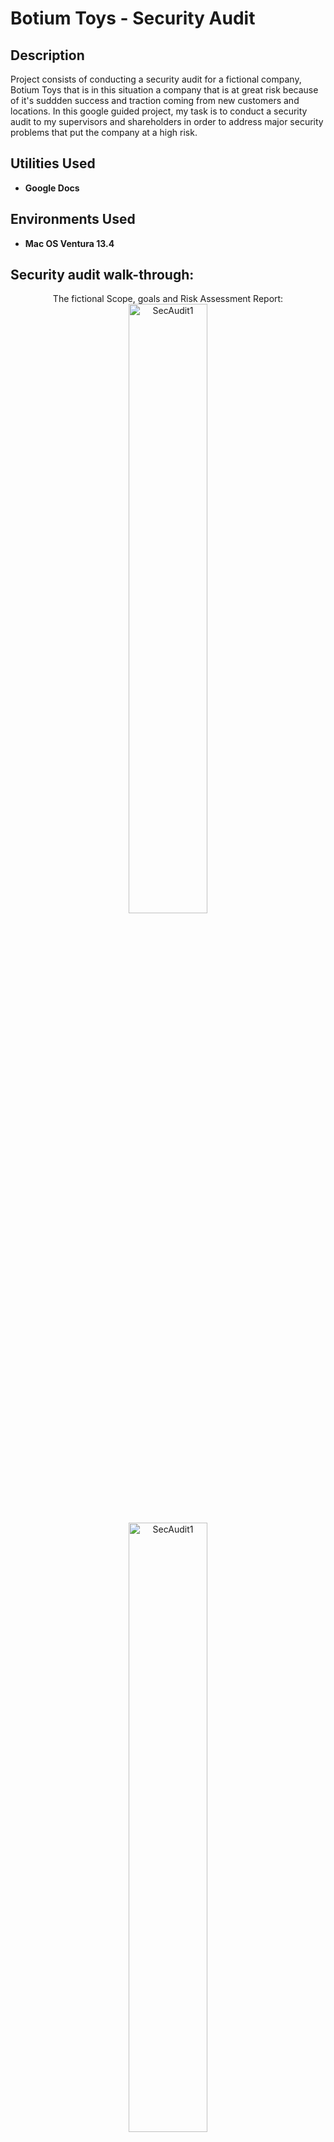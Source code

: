 <h1>Botium Toys - Security Audit</h1>

<h2>Description</h2>
Project consists of conducting a security audit for a fictional company, Botium Toys that is in this situation a company that is at great risk because of it's suddden success and traction coming from new customers and locations. In this google guided project, my task is to conduct a security audit to my supervisors and shareholders in order to address major security problems that put the company at a high risk.
<br />


<h2>Utilities Used</h2>

- <b>Google Docs</b> 

<h2>Environments Used </h2>

- <b>Mac OS Ventura 13.4</b>

<h2>Security audit walk-through:</h2>

<p align="center">
The fictional Scope, goals and Risk Assessment Report: <br/>
<img src="https://i.imgur.com/QQuDbDB.png" height="50%" width="50%" alt="SecAudit1"/>
<br />
<img src="https://i.imgur.com/XJjK37M.png" height="50%" width="50%" alt="SecAudit1"/>
<br />
<img src="https://i.imgur.com/RnywBcw.png" height="50%" width="50%" alt="SecAudit1"/>
<br />
My Security Audit:  <br/>
<img src="https://i.imgur.com/xiuRfBl.png" height="50%" width="50%" alt="SecAudit1"/>
<br />
<img src="https://i.imgur.com/FOGwsH5.png" height="50%" width="50%" alt="SecAudit1"/>  
<br />
<img src="https://i.imgur.com/pp5dURV.png" height="50%" width="50%" alt="SecAudit1"/>
<br />
<img src="https://i.imgur.com/Xdsiw0W.png" height="50%" width="50%" alt="SecAudit1"/>  
<br />
<img src="https://i.imgur.com/6RsUUzy.png" height="50%" width="50%" alt="SecAudit1"/>  
<br />
<img src="https://i.imgur.com/dJ097Qr.png" height="50%" width="50%" alt="SecAudit1"/>  
 
</p>

<!--
 ```diff
- text in red
+ text in green
! text in orange
# text in gray
@@ text in purple (and bold)@@
```
--!>
